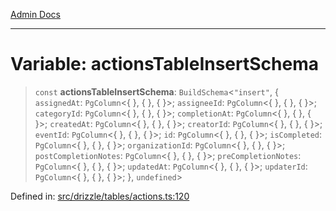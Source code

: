 [Admin Docs](/)

***

# Variable: actionsTableInsertSchema

> `const` **actionsTableInsertSchema**: `BuildSchema`\<`"insert"`, \{ `assignedAt`: `PgColumn`\<\{ \}, \{ \}, \{ \}\>; `assigneeId`: `PgColumn`\<\{ \}, \{ \}, \{ \}\>; `categoryId`: `PgColumn`\<\{ \}, \{ \}, \{ \}\>; `completionAt`: `PgColumn`\<\{ \}, \{ \}, \{ \}\>; `createdAt`: `PgColumn`\<\{ \}, \{ \}, \{ \}\>; `creatorId`: `PgColumn`\<\{ \}, \{ \}, \{ \}\>; `eventId`: `PgColumn`\<\{ \}, \{ \}, \{ \}\>; `id`: `PgColumn`\<\{ \}, \{ \}, \{ \}\>; `isCompleted`: `PgColumn`\<\{ \}, \{ \}, \{ \}\>; `organizationId`: `PgColumn`\<\{ \}, \{ \}, \{ \}\>; `postCompletionNotes`: `PgColumn`\<\{ \}, \{ \}, \{ \}\>; `preCompletionNotes`: `PgColumn`\<\{ \}, \{ \}, \{ \}\>; `updatedAt`: `PgColumn`\<\{ \}, \{ \}, \{ \}\>; `updaterId`: `PgColumn`\<\{ \}, \{ \}, \{ \}\>; \}, `undefined`\>

Defined in: [src/drizzle/tables/actions.ts:120](https://github.com/gautam-divyanshu/talawa-api/blob/84910820371ade6fdca33545b3a0fc1e929731b2/src/drizzle/tables/actions.ts#L120)
